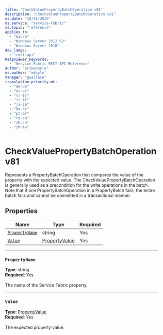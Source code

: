 ```yaml
---
title: "CheckValuePropertyBatchOperation v81"
description: "CheckValuePropertyBatchOperation v81"
ms.date: "10/21/2020"
ms.service: "service-fabric"
ms.topic: "reference"
applies_to: 
  - "Azure"
  - "Windows Server 2012 R2"
  - "Windows Server 2016"
dev_langs: 
  - "rest-api"
helpviewer_keywords: 
  - "Service Fabric REST API Reference"
author: "erikadoyle"
ms.author: "edoyle"
manager: "gwallace"
translation.priority.mt: 
  - "de-de"
  - "es-es"
  - "fr-fr"
  - "it-it"
  - "ja-jp"
  - "ko-kr"
  - "pt-br"
  - "ru-ru"
  - "zh-cn"
  - "zh-tw"
---
```

# CheckValuePropertyBatchOperation v81

Represents a PropertyBatchOperation that compares the value of the property with the expected value.
The CheckValuePropertyBatchOperation is generally used as a precondition for the write operations in the batch.
Note that if one PropertyBatchOperation in a PropertyBatch fails,
the entire batch fails and cannot be committed in a transactional manner.


## Properties
| Name | Type | Required |
| --- | --- | --- |
| [`PropertyName`](#propertyname) | string | Yes |
| [`Value`](#value) | [PropertyValue](sfclient-v81-model-propertyvalue.md) | Yes |

____
### `PropertyName`
__Type__: string <br/>
__Required__: Yes<br/>
<br/>
The name of the Service Fabric property.

____
### `Value`
__Type__: [PropertyValue](sfclient-v81-model-propertyvalue.md) <br/>
__Required__: Yes<br/>
<br/>
The expected property value.
